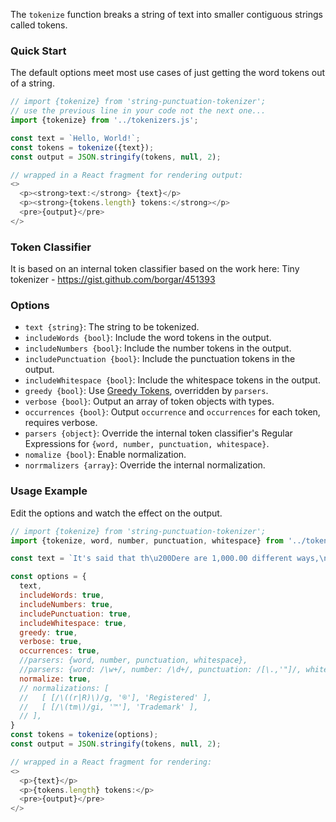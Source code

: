 The `tokenize` function breaks a string of text into smaller contiguous strings called tokens.

### Quick Start
The default options meet most use cases of just getting the word tokens out of a string.

```js
// import {tokenize} from 'string-punctuation-tokenizer';
// use the previous line in your code not the next one... 
import {tokenize} from '../tokenizers.js';

const text = `Hello, World!`;
const tokens = tokenize({text});
const output = JSON.stringify(tokens, null, 2);

// wrapped in a React fragment for rendering output:
<>
  <p><strong>text:</strong> {text}</p>
  <p><strong>{tokens.length} tokens:</strong></p>
  <pre>{output}</pre>
</>
```

### Token Classifier
It is based on an internal token classifier based on the work here: 
Tiny tokenizer - https://gist.github.com/borgar/451393

### Options

- `text {string}`: The string to be tokenized.
- `includeWords {bool}`: Include the word tokens in the output.
- `includeNumbers {bool}`: Include the number tokens in the output.
- `includePunctuation {bool}`: Include the punctuation tokens in the output.
- `includeWhitespace {bool}`: Include the whitespace tokens in the output.
- `greedy {bool}`: Use [Greedy Tokens](/#/Greedy%20Tokens), overridden by `parsers`.
- `verbose {bool}`: Output an array of token objects with types.
- `occurrences {bool}`: Output `occurrence` and `occurrences` for each token, requires verbose.
- `parsers {object}`: Override the internal token classifier's Regular Expressions for `{word, number, punctuation, whitespace}`.
- `nomalize {bool}`: Enable normalization.
- `norrmalizers {array}`: Override the internal normalization.

### Usage Example
Edit the options and watch the effect on the output.

```js
// import {tokenize} from 'string-punctuation-tokenizer';
import {tokenize, word, number, punctuation, whitespace} from '../tokenizers.js';

const text = `It's said that th\u200Dere are 1,000.00 different ways,\nto say...\t"I—Love—You." (r) ™`;

const options = {
  text,
  includeWords: true,
  includeNumbers: true,
  includePunctuation: true,
  includeWhitespace: true,
  greedy: true,
  verbose: true,
  occurrences: true,
  //parsers: {word, number, punctuation, whitespace},
  //parsers: {word: /\w+/, number: /\d+/, punctuation: /[\.,'"]/, whitespace: /\s+/},
  normalize: true,
  // normalizations: [
  //   [ [/\((r|R)\)/g, '®'], 'Registered' ],
  //   [ [/\(tm\)/gi, '™'], 'Trademark' ],
  // ],
}
const tokens = tokenize(options);
const output = JSON.stringify(tokens, null, 2);

// wrapped in a React fragment for rendering:
<>
  <p>{text}</p>
  <p>{tokens.length} tokens:</p>
  <pre>{output}</pre>
</>
```